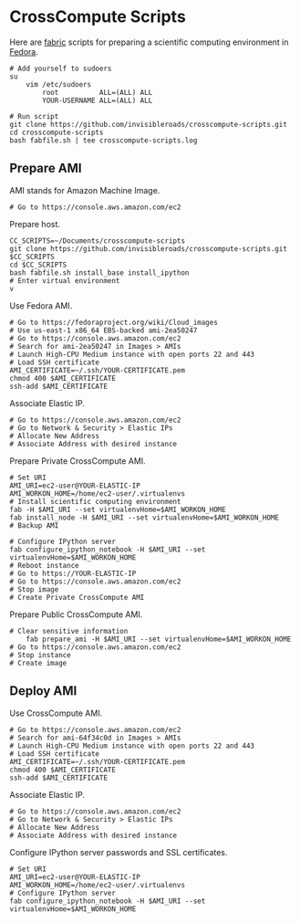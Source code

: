 CrossCompute Scripts
====================
Here are [fabric](http://docs.fabfile.org) scripts for preparing a scientific computing environment in [Fedora](http://fedoraproject.org).

    # Add yourself to sudoers
    su
        vim /etc/sudoers
            root          ALL=(ALL) ALL
            YOUR-USERNAME ALL=(ALL) ALL

    # Run script
    git clone https://github.com/invisibleroads/crosscompute-scripts.git
    cd crosscompute-scripts
    bash fabfile.sh | tee crosscompute-scripts.log


Prepare AMI
-----------
AMI stands for Amazon Machine Image.

    # Go to https://console.aws.amazon.com/ec2

Prepare host.

    CC_SCRIPTS=~/Documents/crosscompute-scripts
    git clone https://github.com/invisibleroads/crosscompute-scripts.git $CC_SCRIPTS
    cd $CC_SCRIPTS
    bash fabfile.sh install_base install_ipython
    # Enter virtual environment
    v

Use Fedora AMI.

    # Go to https://fedoraproject.org/wiki/Cloud_images
    # Use us-east-1 x86_64 EBS-backed ami-2ea50247 
    # Go to https://console.aws.amazon.com/ec2
    # Search for ami-2ea50247 in Images > AMIs
    # Launch High-CPU Medium instance with open ports 22 and 443
    # Load SSH certificate
    AMI_CERTIFICATE=~/.ssh/YOUR-CERTIFICATE.pem
    chmod 400 $AMI_CERTIFICATE
    ssh-add $AMI_CERTIFICATE

Associate Elastic IP.

    # Go to https://console.aws.amazon.com/ec2
    # Go to Network & Security > Elastic IPs
    # Allocate New Address
    # Associate Address with desired instance

Prepare Private CrossCompute AMI.

    # Set URI
    AMI_URI=ec2-user@YOUR-ELASTIC-IP
    AMI_WORKON_HOME=/home/ec2-user/.virtualenvs
    # Install scientific computing environment
    fab -H $AMI_URI --set virtualenvHome=$AMI_WORKON_HOME
    fab install_node -H $AMI_URI --set virtualenvHome=$AMI_WORKON_HOME
    # Backup AMI

    # Configure IPython server
    fab configure_ipython_notebook -H $AMI_URI --set virtualenvHome=$AMI_WORKON_HOME
    # Reboot instance
    # Go to https://YOUR-ELASTIC-IP
    # Go to https://console.aws.amazon.com/ec2
    # Stop image
    # Create Private CrossCompute AMI

Prepare Public CrossCompute AMI.

    # Clear sensitive information
        fab prepare_ami -H $AMI_URI --set virtualenvHome=$AMI_WORKON_HOME
    # Go to https://console.aws.amazon.com/ec2
    # Stop instance
    # Create image


Deploy AMI
----------
Use CrossCompute AMI.

    # Go to https://console.aws.amazon.com/ec2
    # Search for ami-64f34c0d in Images > AMIs
    # Launch High-CPU Medium instance with open ports 22 and 443
    # Load SSH certificate
    AMI_CERTIFICATE=~/.ssh/YOUR-CERTIFICATE.pem
    chmod 400 $AMI_CERTIFICATE
    ssh-add $AMI_CERTIFICATE

Associate Elastic IP.

    # Go to https://console.aws.amazon.com/ec2
    # Go to Network & Security > Elastic IPs
    # Allocate New Address
    # Associate Address with desired instance

Configure IPython server passwords and SSL certificates.

    # Set URI
    AMI_URI=ec2-user@YOUR-ELASTIC-IP
    AMI_WORKON_HOME=/home/ec2-user/.virtualenvs
    # Configure IPython server
    fab configure_ipython_notebook -H $AMI_URI --set virtualenvHome=$AMI_WORKON_HOME
